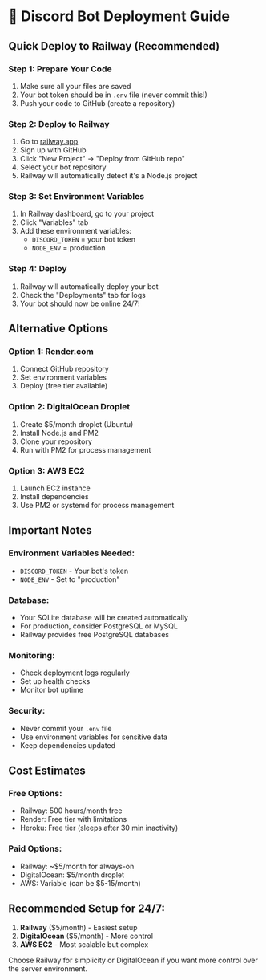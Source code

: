 # 🚀 Discord Bot Deployment Guide

## Quick Deploy to Railway (Recommended)

### Step 1: Prepare Your Code
1. Make sure all your files are saved
2. Your bot token should be in `.env` file (never commit this!)
3. Push your code to GitHub (create a repository)

### Step 2: Deploy to Railway
1. Go to [railway.app](https://railway.app)
2. Sign up with GitHub
3. Click "New Project" → "Deploy from GitHub repo"
4. Select your bot repository
5. Railway will automatically detect it's a Node.js project

### Step 3: Set Environment Variables
1. In Railway dashboard, go to your project
2. Click "Variables" tab
3. Add these environment variables:
   - `DISCORD_TOKEN` = your bot token
   - `NODE_ENV` = production

### Step 4: Deploy
1. Railway will automatically deploy your bot
2. Check the "Deployments" tab for logs
3. Your bot should now be online 24/7!

## Alternative Options

### Option 1: Render.com
1. Connect GitHub repository
2. Set environment variables
3. Deploy (free tier available)

### Option 2: DigitalOcean Droplet
1. Create $5/month droplet (Ubuntu)
2. Install Node.js and PM2
3. Clone your repository
4. Run with PM2 for process management

### Option 3: AWS EC2
1. Launch EC2 instance
2. Install dependencies
3. Use PM2 or systemd for process management

## Important Notes

### Environment Variables Needed:
- `DISCORD_TOKEN` - Your bot's token
- `NODE_ENV` - Set to "production"

### Database:
- Your SQLite database will be created automatically
- For production, consider PostgreSQL or MySQL
- Railway provides free PostgreSQL databases

### Monitoring:
- Check deployment logs regularly
- Set up health checks
- Monitor bot uptime

### Security:
- Never commit your `.env` file
- Use environment variables for sensitive data
- Keep dependencies updated

## Cost Estimates

### Free Options:
- Railway: 500 hours/month free
- Render: Free tier with limitations
- Heroku: Free tier (sleeps after 30 min inactivity)

### Paid Options:
- Railway: ~$5/month for always-on
- DigitalOcean: $5/month droplet
- AWS: Variable (can be $5-15/month)

## Recommended Setup for 24/7:
1. **Railway** ($5/month) - Easiest setup
2. **DigitalOcean** ($5/month) - More control
3. **AWS EC2** - Most scalable but complex

Choose Railway for simplicity or DigitalOcean if you want more control over the server environment.
